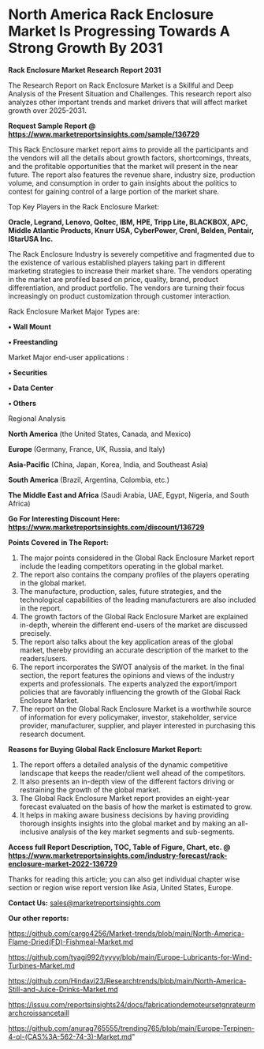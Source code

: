 # North America Rack Enclosure Market Is Progressing Towards A Strong Growth By 2031

<strong>Rack Enclosure Market Research Report 2031</strong>

The Research Report on Rack Enclosure Market is a Skillful and Deep Analysis of the Present Situation and Challenges. This research report also analyzes other important trends and market drivers that will affect market growth over 2025-2031.

<strong>Request Sample Report @ <a href=https://www.marketreportsinsights.com/sample/136729>https://www.marketreportsinsights.com/sample/136729</a></strong>

This Rack Enclosure market report aims to provide all the participants and the vendors will all the details about growth factors, shortcomings, threats, and the profitable opportunities that the market will present in the near future. The report also features the revenue share, industry size, production volume, and consumption in order to gain insights about the politics to contest for gaining control of a large portion of the market share.

Top Key Players in the Rack Enclosure Market:

<strong>Oracle, Legrand, Lenovo, Qoltec, IBM, HPE, Tripp Lite, BLACKBOX, APC, Middle Atlantic Products, Knurr USA, CyberPower, Crenl, Belden, Pentair, IStarUSA Inc.</strong>

The Rack Enclosure Industry is severely competitive and fragmented due to the existence of various established players taking part in different marketing strategies to increase their market share. The vendors operating in the market are profiled based on price, quality, brand, product differentiation, and product portfolio. The vendors are turning their focus increasingly on product customization through customer interaction.

Rack Enclosure Market Major Types are:

<strong>• Wall Mount

• Freestanding</strong>

Market Major end-user applications :

<strong>• Securities

• Data Center

• Others</strong>

Regional Analysis

</u><strong><b>North America</b></strong> (the United States, Canada, and Mexico)

<strong><b>Europe </b></strong>(Germany, France, UK, Russia, and Italy)

<strong><b>Asia-Pacific</b></strong> (China, Japan, Korea, India, and Southeast Asia)

<strong><b>South America</b></strong> (Brazil, Argentina, Colombia, etc.)

<strong><b>The Middle East and Africa</b></strong> (Saudi Arabia, UAE, Egypt, Nigeria, and South Africa)

<strong>Go For Interesting Discount Here: <a href=https://www.marketreportsinsights.com/discount/136729>https://www.marketreportsinsights.com/discount/136729</a></strong>

<strong>Points Covered in The Report:</strong>
<ol>
  <li>The major points considered in the Global Rack Enclosure Market report include the leading competitors operating in the global market.</li>
  <li>The report also contains the company profiles of the players operating in the global market.</li>
  <li>The manufacture, production, sales, future strategies, and the technological capabilities of the leading manufacturers are also included in the report.</li>
  <li>The growth factors of the Global Rack Enclosure Market are explained in-depth, wherein the different end-users of the market are discussed precisely.</li>
  <li>The report also talks about the key application areas of the global market, thereby providing an accurate description of the market to the readers/users.</li>
  <li>The report incorporates the SWOT analysis of the market. In the final section, the report features the opinions and views of the industry experts and professionals. The experts analyzed the export/import policies that are favorably influencing the growth of the Global Rack Enclosure Market.</li>
  <li>The report on the Global Rack Enclosure Market is a worthwhile source of information for every policymaker, investor, stakeholder, service provider, manufacturer, supplier, and player interested in purchasing this research document.</li>
</ol>
<strong>Reasons for Buying Global Rack Enclosure Market Report:</strong>

<ol>
  <li>The report offers a detailed analysis of the dynamic competitive landscape that keeps the reader/client well ahead of the competitors.</li>
  <li>It also presents an in-depth view of the different factors driving or restraining the growth of the global market.</li>
  <li>The Global Rack Enclosure Market report provides an eight-year forecast evaluated on the basis of how the market is estimated to grow.</li>
  <li>It helps in making aware business decisions by having providing thorough insights insights into the global market and by making an all-inclusive analysis of the key market segments and sub-segments.</li>
</ol>
<strong>Access full Report Description, TOC, Table of Figure, Chart, etc. @ <a href=https://www.marketreportsinsights.com/industry-forecast/rack-enclosure-market-2022-136729>https://www.marketreportsinsights.com/industry-forecast/rack-enclosure-market-2022-136729</a></strong>


Thanks for reading this article; you can also get individual chapter wise section or region wise report version like Asia, United States, Europe.

<strong>Contact Us:</strong>
sales@marketreportsinsights.com

<strong>Our other reports:</strong>

<a href=https://github.com/cargo4256/Market-trends/blob/main/North-America-Flame-Dried(FD)-Fishmeal-Market.md>https://github.com/cargo4256/Market-trends/blob/main/North-America-Flame-Dried(FD)-Fishmeal-Market.md</a>

<a href=https://github.com/tyagi992/tyyyy/blob/main/Europe-Lubricants-for-Wind-Turbines-Market.md>https://github.com/tyagi992/tyyyy/blob/main/Europe-Lubricants-for-Wind-Turbines-Market.md</a>

<a href=https://github.com/Hindavi23/Researchtrends/blob/main/North-America-Still-and-Juice-Drinks-Market.md>https://github.com/Hindavi23/Researchtrends/blob/main/North-America-Still-and-Juice-Drinks-Market.md</a>

<a href=https://issuu.com/reportsinsights24/docs/fabricationdemoteursetgnrateurmarchcroissancetaill>https://issuu.com/reportsinsights24/docs/fabricationdemoteursetgnrateurmarchcroissancetaill</a>

<a href=https://github.com/anurag765555/trending765/blob/main/Europe-Terpinen-4-ol-(CAS%3A-562-74-3)-Market.md>https://github.com/anurag765555/trending765/blob/main/Europe-Terpinen-4-ol-(CAS%3A-562-74-3)-Market.md</a>"
